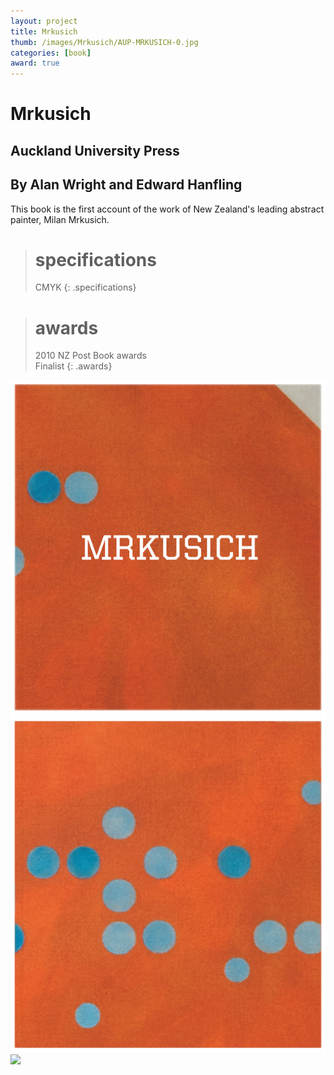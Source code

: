 ```yaml
---
layout: project
title: Mrkusich
thumb: /images/Mrkusich/AUP-MRKUSICH-0.jpg
categories: [book]
award: true
---
```


# Mrkusich

## Auckland University Press
## By Alan Wright and Edward Hanfling

This book is the first account of the work of New Zealand's leading abstract painter, Milan Mrkusich. 

> # specifications
> CMYK
{: .specifications}

> # awards
> 2010 NZ Post Book awards  
> Finalist
{: .awards}

![](/images/Mrkusich/AUP-MRKUSICH-1.jpg)
![](/images/Mrkusich/AUP-MRKUSICH-2.jpg)
![](/images/Mrkusich/AUP-MRKUSICH-3.jpg)